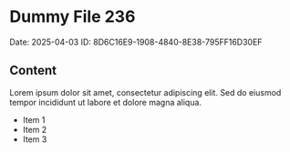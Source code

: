 # Dummy File 236

Date: 2025-04-03
ID: 8D6C16E9-1908-4840-8E38-795FF16D30EF

## Content

Lorem ipsum dolor sit amet, consectetur adipiscing elit.
Sed do eiusmod tempor incididunt ut labore et dolore magna aliqua.

* Item 1
* Item 2
* Item 3
